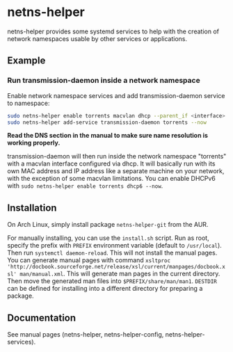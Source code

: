 netns-helper
==============================

netns-helper provides some systemd services to help with the creation of network namespaces usable by other services or applications.

## Example

### Run transmission-daemon inside a network namespace

Enable network namespace services and add transmission-daemon service to namespace:

```sh
sudo netns-helper enable torrents macvlan dhcp --parent_if <interface> --now
sudo netns-helper add-service transmission-daemon torrents --now
```

**Read the DNS section in the manual to make sure name resolution is working properly.**

transmission-daemon will then run inside the network namespace "torrents" with a macvlan interface configured via dhcp. It will basically run with its own MAC address and IP address like a separate machine on your network, with the exception of some macvlan limitations. You can enable DHCPv6 with `sudo netns-helper enable torrents dhcp6 --now`.

## Installation

On Arch Linux, simply install package `netns-helper-git` from the AUR.

For manually installing, you can use the `install.sh` script. Run as root, specify the prefix with `PREFIX` environment variable (default to `/usr/local`). Then run `systemctl daemon-reload`. This will not install the manual pages. You can generate manual pages with command `xsltproc 'http://docbook.sourceforge.net/release/xsl/current/manpages/docbook.xsl' man/manual.xml`. This will generate man pages in the current directory. Then move the generated man files into `$PREFIX/share/man/man1`. `DESTDIR` can be defined for installing into a different directory for preparing a package.

## Documentation

See manual pages (netns-helper, netns-helper-config, netns-helper-services).
